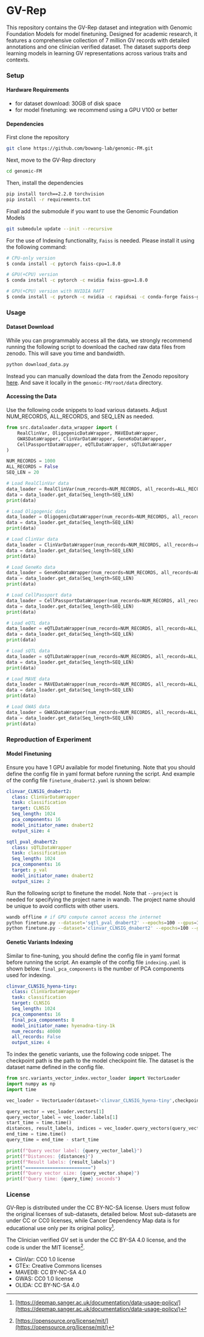 # GV-Rep

This repository contains the GV-Rep dataset and integration with Genomic Foundation Models for model finetuning. Designed for academic research, it features a comprehensive collection of 7 million GV records with detailed annotations and one clinician verified dataset. The dataset supports deep learning models in learning GV representations across various traits and contexts.

### Setup

#### Hardware Requirements

- for dataset download: 30GB of disk space
- for model finetuning: we recommend using a GPU V100 or better

#### Dependencies
First clone the repository
```bash
git clone https://github.com/bowang-lab/genomic-FM.git
```
Next, move to the GV-Rep directory
```bash
cd genomic-FM
```
Then, install the dependencies


```bash
pip install torch==2.2.0 torchvision
pip install -r requirements.txt
```

Finall add  the submodule if you want to use the Genomic Foundation Models
```bash
git submodule update --init --recursive
```
For the use of Indexing functionality, `Faiss` is needed. Please install it using the following command:
```bash
# CPU-only version
$ conda install -c pytorch faiss-cpu=1.8.0

# GPU(+CPU) version
$ conda install -c pytorch -c nvidia faiss-gpu=1.8.0

# GPU(+CPU) version with NVIDIA RAFT
$ conda install -c pytorch -c nvidia -c rapidsai -c conda-forge faiss-gpu-raft=1.8.0
```
### Usage

#### Dataset Download
While you can programmably access all the data, we strongly recommend running the following script to download the
cached raw data files from zenodo. This will save you time and bandwidth.
```bash
python download_data.py
```
Instead you can manually download the data from the Zenodo repository [here](https://zenodo.org/records/11502840). And save it locally in the `genomic-FM/root/data` directory.

#### Accessing the Data

Use the following code snippets to load various datasets. Adjust NUM_RECORDS, ALL_RECORDS, and SEQ_LEN as needed.
```python
from src.dataloader.data_wrapper import (
    RealClinVar, OligogenicDataWrapper, MAVEDataWrapper,
    GWASDataWrapper, ClinVarDataWrapper, GeneKoDataWrapper,
    CellPassportDataWrapper, eQTLDataWrapper, sQTLDataWrapper
)

NUM_RECORDS = 1000
ALL_RECORDS = False
SEQ_LEN = 20

# Load RealClinVar data
data_loader = RealClinVar(num_records=NUM_RECORDS, all_records=ALL_RECORDS)
data = data_loader.get_data(Seq_length=SEQ_LEN)
print(data)

# Load Oligogenic data
data_loader = OligogenicDataWrapper(num_records=NUM_RECORDS, all_records=ALL_RECORDS)
data = data_loader.get_data(Seq_length=SEQ_LEN)
print(data)

# Load ClinVar data
data_loader = ClinVarDataWrapper(num_records=NUM_RECORDS, all_records=ALL_RECORDS)
data = data_loader.get_data(Seq_length=SEQ_LEN)
print(data)

# Load GeneKo data
data_loader = GeneKoDataWrapper(num_records=NUM_RECORDS, all_records=ALL_RECORDS)
data = data_loader.get_data(Seq_length=SEQ_LEN)
print(data)

# Load CellPassport data
data_loader = CellPassportDataWrapper(num_records=NUM_RECORDS, all_records=ALL_RECORDS)
data = data_loader.get_data(Seq_length=SEQ_LEN)
print(data)

# Load eQTL data
data_loader = eQTLDataWrapper(num_records=NUM_RECORDS, all_records=ALL_RECORDS)
data = data_loader.get_data(Seq_length=SEQ_LEN)
print(data)

# Load sQTL data
data_loader = sQTLDataWrapper(num_records=NUM_RECORDS, all_records=ALL_RECORDS)
data = data_loader.get_data(Seq_length=SEQ_LEN)
print(data)

# Load MAVE data
data_loader = MAVEDataWrapper(num_records=NUM_RECORDS, all_records=ALL_RECORDS)
data = data_loader.get_data(Seq_length=SEQ_LEN)
print(data)

# Load GWAS data
data_loader = GWASDataWrapper(num_records=NUM_RECORDS, all_records=ALL_RECORDS)
data = data_loader.get_data(Seq_length=SEQ_LEN)
print(data)
```

### Reproduction of Experiment

#### Model Finetuning
Ensure you have 1 GPU available for model finetuning. Note that you should define the config file in yaml format before running the script. And example of the config file ```finetune_dnabert2.yaml``` is shown below:

```yaml
clinvar_CLNSIG_dnabert2:
  class: ClinVarDataWrapper
  task: classification
  target: CLNSIG
  Seq_length: 1024
  pca_components: 16
  model_initiator_name: dnabert2
  output_size: 4

sqtl_pval_dnabert2:
  class: sQTLDataWrapper
  task: classification
  Seq_length: 1024
  pca_components: 16
  target: p_val
  model_initiator_name: dnabert2
  output_size: 2
```


Run the following script to finetune the model. Note that ```--project``` is needed for specifying the project name in wandb. The project name should be unique to avoid conflicts with other users.
```bash
wandb offline # if GPU compute cannot access the internet
python finetune.py --dataset='sqtl_pval_dnabert2' --epochs=100 --gpus=1 --num_workers=8 --config=configs/finetune_dnabert2.yaml --seed=0 --project='GV-Rep'
python finetune.py --dataset='clinvar_CLNSIG_dnabert2' --epochs=100 --gpus=8 --num_workers=8 --config=configs/finetune_dnabert2.yaml --seed=0 --project='GV-Rep'
```

#### Genetic Variants Indexing
Similar to fine-tuning, you should define the config file in yaml format before running the script. An example of the config file ```indexing.yaml``` is shown below. ```final_pca_components``` is the number of PCA components used for indexing.

```yaml
clinvar_CLNSIG_hyena-tiny:
  class: ClinVarDataWrapper
  task: classification
  target: CLNSIG
  Seq_length: 1024
  pca_components: 16
  final_pca_components: 8
  model_initiator_name: hyenadna-tiny-1k
  num_records: 40000
  all_records: False
  output_size: 4
```
To index the genetic variants, use the following code snippet. The checkpoint path is the path to the model checkpoint file. The dataset is the dataset name defined in the config file.

```python
from src.variants_vector_index.vector_loader import VectorLoader
import numpy as np
import time

vec_loader = VectorLoader(dataset='clinvar_CLNSIG_hyena-tiny',checkpoint='Run-GFM/luxnk59q/checkpoints/epoch=99-step=431100.ckpt')

query_vector = vec_loader.vectors[1]
query_vector_label = vec_loader.labels[1]
start_time = time.time()
distances, result_labels, indices = vec_loader.query_vectors(query_vector, k=20)
end_time = time.time()
query_time = end_time - start_time

print(f"Query vector label: {query_vector_label}")
print(f"Distances: {distances}")
print(f"Result labels: {result_labels}")
print("========================")
print(f"Query vector size: {query_vector.shape}")
print(f"Query time: {query_time} seconds")
```

### License

GV-Rep is distributed under the CC BY-NC-SA license. Users must follow the original licenses of sub-datasets, detailed below. Most sub-datasets are under CC or CC0 licenses, while Cancer Dependency Map data is for educational use only per its original policy[^1].

The Clinician verified GV set is under the CC BY-SA 4.0 license, and the code is under the MIT license[^2].

- ClinVar: CC0 1.0 license
- GTEx: Creative Commons licenses
- MAVEDB: CC BY-NC-SA 4.0
- GWAS: CC0 1.0 license
- OLIDA: CC BY-NC-SA 4.0

[^1]: [https://depmap.sanger.ac.uk/documentation/data-usage-policy/](https://depmap.sanger.ac.uk/documentation/data-usage-policy/)
[^2]: [https://opensource.org/license/mit/](https://opensource.org/license/mit/)
